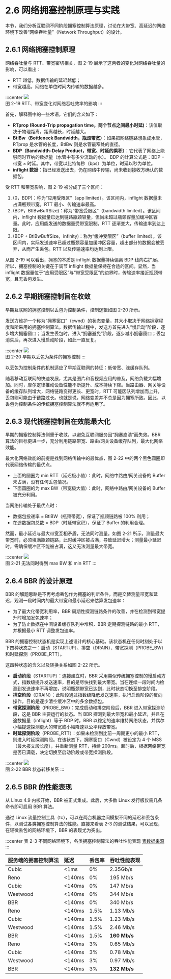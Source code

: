 # 2.6 网络拥塞控制原理与实践

本节，我们分析互联网不同阶段拥塞控制算法原理，讨论在大带宽、高延迟的网络环境下改善“网络吞吐量”（Network Throughput）的设计。

## 2.6.1 网络拥塞控制原理

网络吞吐量与 RTT、带宽密切相关，图 2-19 展示了这两者的变化对网络吞吐量的影响，可以看出：
- RTT 越低，数据传输的延迟越低；
- 带宽越高，网络在单位时间内传输的数据越多。

:::center
  ![](../assets/bbr-cc.png)<br/>
 图 2-19 RTT、带宽变化对网络吞吐效率的影响
:::

首先，解释图中的一些术语，它们的含义如下：

- **RTprop (Round-Trip propagation time，两个节点之间最小时延)**：该值取决于物理距离，距离越长，时延越大。
- **BtlBw（Bottleneck Bandwidth，瓶颈带宽）**：如果把网络链路想象成水管，RTprop 是水管的长度，BtlBw 则是水管最窄处的直径。
- **BDP（Bandwidth-Delay Product，带宽、时延的乘积）**：它代表了网络上能够同时容纳的数据量（水管中有多少流动的水）。 BDP 的计算公式是：BDP = 带宽 × 时延。其中，带宽以比特每秒（bps）为单位，时延以秒为单位。
- **inflight 数据**：指已经发送出去，仍在网络中传输，尚未收到接收方确认的数据包。

受 RTT 和带宽影响，图 2-19 被分成了三个区间：

1. (0，BDP)：称为“应用受限区”（app limited）。该区间内，inflight 数据量未占满瓶颈带宽。RTT 最小、传输速率最高。
2. (BDP，BtlBwBuffSize)：称为“带宽受限区”（bandwidth limited）。该区间内，inflight 数据量已达到链路瓶颈容量，但尚未超过瓶颈容量加缓冲区容量。此时，应用能发送的数据量受带宽限制。RTT 逐渐变大，传输速率到达上限。
3. (BDP + BtlBwBuffSize，infinity)：称为“缓冲受限区”（buffer limited）。该区间内，实际发送速率已超过瓶颈容量加缓冲区容量，超出部分的数据会被丢弃，从而产生丢包。RTT 以及传输速率均达到上限。

从图 2-19 可以看出，拥塞的本质是 inflight 数据量持续偏离 BDP 线向右扩展。所以，拥塞控制的关键在于调节 inflight 数据量保持在合适的区间。显然，当 inflight 数据量位于“应用受限区”与“带宽受限区”的边界时，传输速率接近瓶颈带宽，且无丢包发生。

## 2.6.2 早期拥塞控制旨在收敛

早期互联网的拥塞控制以丢包为控制条件，控制逻辑如图 2-20 所示。

发送方维护一个称为“拥塞窗口”（cwnd）的状态变量，其大小取决于网络拥塞程度和所采用的拥塞控制算法。数据传输过程中，发送方首先进入“慢启动”阶段，逐步增大拥塞窗口；当发生丢包时，进入“拥塞避免”阶段，逐步减小拥塞窗口；丢包消失后，再次进入慢启动阶段，如此一直反复。

:::center
  ![](../assets/cc.png)<br/>
 图 2-20 早期以丢包为条件的拥塞控制
:::

以丢包为控制条件的机制适应了早期互联网的特征：低带宽、浅缓存队列。

随着移动互联网的快速发展，尤其是图片和音视频应用的普及，网络负载大幅增加。同时，摩尔定律推动设备性能不断提升、成本持续下降。当路由器、网关等设备的缓存队列增大，网络链路变得更长、更宽时，RTT 可能因队列增加而上升，丢包则可能由于链路过长。也就是说，网络变差并不总是因为拥塞所致。因此，以丢包为控制条件的传统拥塞控制算法就不再适用了。

## 2.6.3 现代拥塞控制旨在效能最大化

早期的拥塞控制算法侧重于收敛，以避免互联网服务因“拥塞崩溃”而失效。BBR 算法的目标更进一步，充分利用链路带宽、路由/网关设备缓存队列，最大化网络效能。

最大化网络效能的前提是找到网络传输中的最优点，图 2-22 中的两个黑色圆圈即代表网络传输的最优点。
- 上面的圆圈为 min RTT（延迟极小值）：此时，网络中路由/网关设备的 Buffer 未占满，没有任何丢包情况。
- 下面圆圈的为 max BW（带宽极大值）：此时，网络中路由/网关设备的 Buffer 被充分利用。

当网络传输处于最优点时：

- 数据包投递率 = BtlBW（瓶颈带宽），保证了瓶颈链路被 100% 利用；
- 在途数据包总数 = BDP（时延带宽积），保证了 Buffer 的利用合理。

然而，最小延迟与最大带宽互相矛盾，无法同时测量。如图 2-21 所示，测量最大带宽时，必须填满瓶颈链路，此时缓冲区被占满，导致延迟增大；测量最小延迟时，需确保缓冲区不能被占满，这又无法测量最大带宽。

:::center
  ![](../assets/bbr-2.png)<br/>
 图 2-21 无法同时得到 max BW 和 min RTT
:::

## 2.6.4 BBR 的设计原理

BBR 的解题思路是不再考虑丢包作为拥塞的判断条件，而是交替测量带宽和延迟，观测一段时间内的最大带宽和最小延迟来估算发包速率：

- 为了最大化带宽利用率，BBR 周期性探测链路条件的改善，并在检测到带宽提升时增加发包速率；
- 为了防止数据在中间设备缓存队列中堆积，BBR 定期探测链路的最小 RTT，并根据最小 RTT 调整发包速率。

BBR 的拥塞控制状态机是实现上述设计的核心基础。该状态机在任何时刻处于以下四种状态之一：启动（STARTUP）、排空（DRAIN）、带宽探测（PROBE_BW）和时延探测（PROBE_RTT）。

这四种状态的含义以及转换关系如图 2-22 所示。

- **启动阶段**（STARTUP）：连接建立时，BBR 采用类似传统拥塞控制的慢启动方式，指数级提升发送速率，目的是尽快找到最大带宽。当在连续一段时间内检测到发送速率不再增加，说明瓶颈带宽已达到，此时状态切换至排空阶段。
- **排空阶段**（DRAIN）：此阶段通过指数级降低发送速率，执行启动阶段的反向操作，目的是逐步清空缓冲区中的多余数据包。
- **带宽探测阶段**（PROBE_BW）：完成启动和排空阶段后，BBR 进入带宽探测阶段，这是 BBR 主要运行的状态。当 BBR 探测到最大带宽和最小延迟，并且在途数据量（inflight）等于 BDP 时，BBR 以稳定的速率维持网络状态，并偶尔小幅提速探测更大的带宽或小幅降速以公平释放带宽。
- **时延探测阶段**（PROBE_RTT）：如果未检测到比前一周期更小的最小 RTT，则进入时延探测阶段。在该状态下，拥塞窗口（Cwnd）被设定为 4 个 MSS（最大报文段长度），并重新测量 RTT，持续 200ms。超时后，根据网络带宽是否已满载，决定切换至启动阶段或带宽探测阶段。


:::center
  ![](../assets/bbr-status.png)<br/>
 图 2-22 BBR 状态转移关系
:::

## 2.6.5 BBR 的性能表现

从 Linux 4.9 内核开始，BBR 被正式集成。此后，大多数 Linux 发行版仅需几条命令即可启用 BBR 算法。

通过 Linux 流量控制工具（tc），可以在两台机器之间模拟不同的延迟和丢包条件，以测试各类拥塞控制算法的性能。直接来看表 2-3 的测试结果，可以发现，在轻微丢包的网络环境下，BBR 的表现尤为突出。

:::center
表 2-3 不同网络环境下，各类拥塞控制算法的吞吐性能表现 [表数据来源](https://toonk.io/tcp-bbr-exploring-tcp-congestion-control/index.html)
:::

|服务端的拥塞控制算法|延迟|丢包率|吞吐性能表现|
|:--|:--|:--|:--|
| Cubic| <1ms| 0% |2.35Gb/s|
| Reno| <140ms| 0% |195 Mb/s|
| Cubic| <140ms| 0% |147 Mb/s|
|Westwood| <140ms| 0% |344 Mb/s| 
| BBR| <140ms| 0% |340 Mb/s| 
| Reno| <140ms| 1.5% |1.13 Mb/s| 
| Cubic| <140ms| 1.5% |1.23 Mb/s|
| Westwood| <140ms| 1.5% |2.46 Mb/s|
| BBR| <140ms| 1.5% |**160 Mb/s**| 
| Reno| <140ms| 3% |0.65 Mb/s| 
| Cubic| <140ms| 3% |0.78 Mb/s| 
| Westwood| <140ms| 3% |0.97 Mb/s| 
| BBR| <140ms| 3% |**132 Mb/s**| 